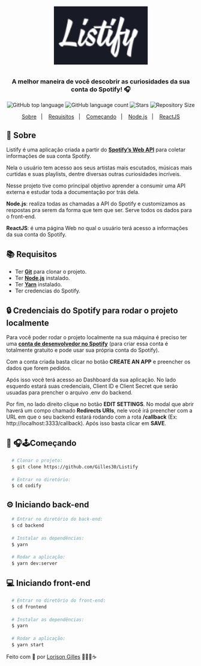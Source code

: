 <h1 align="center">
  <p align="center">
    <img alt="Listiify" src="./frontend/public/listify.png" width="250px" />
  </p>
  <h3 align="center">
    A melhor maneira de você descobrir as curiosidades da sua conta do Spotify! 🎧
  </h3>
  <p align="center">
      <img alt="GitHub top language" src="https://img.shields.io/github/languages/top/Gilles30/Listify?color=1db954">
      <img alt="GitHub language count" src="https://img.shields.io/github/languages/count/Gilles30/Listify?color=1db954">
      <img alt="Stars" src="https://img.shields.io/github/stars/Gilles30/Listify?color=1db954">
      <img alt="Repository Size" src="https://img.shields.io/github/repo-size/Gilles30/Listify?color=1db954">
  </p>
</h1>

<p align="center">
  <a href="#page_with_curl-sobre">Sobre</a>&nbsp;&nbsp;&nbsp;|&nbsp;&nbsp;&nbsp;
  <a href="#books-requisitos">Requisitos</a>&nbsp;&nbsp;&nbsp;|&nbsp;&nbsp;&nbsp;
  <a href="#rocket-começando">Começando</a>&nbsp;&nbsp;&nbsp;|&nbsp;&nbsp;&nbsp;
  <a href="#gear-iniciando-back-end">Node.js</a>&nbsp;&nbsp;&nbsp;|&nbsp;&nbsp;&nbsp;
  <a href="#computer-iniciando-front-end">ReactJS</a>
</p>

## :page_with_curl: Sobre
Listify é uma aplicação criada a partir do [**Spotify’s Web API**](https://developer.spotify.com/documentation/web-api/) para coletar informações de sua conta Spotify.

Nela o usuário tem acesso aos seus artistas mais escutados, músicas mais curtidas e suas playlists, dentre diversas outras curiosidades incríveis.

Nesse projeto tive como principal objetivo aprender a consumir uma API externa e estudar toda a documentação por trás dela.

**Node.js**: realiza todas as chamadas a API do Spotify e customizamos as respostas pra serem da forma que tem que ser. Serve todos os dados para o front-end.

**ReactJS**: é uma página Web no qual o usuário terá acesso a informações da sua conta do Spotify.

## :books: Requisitos
- Ter [**Git**](https://git-scm.com/) para clonar o projeto.
- Ter [**Node.js**](https://nodejs.org/en/) instalado.
- Ter [**Yarn**](https://classic.yarnpkg.com/pt-BR/docs/install/) instalado.
- Ter credencias do Spotify.

## :lock: Credenciais do Spotify para rodar o projeto localmente

Para você poder rodar o projeto localmente na sua máquina é preciso ter uma [**conta de desenvolvedor no Spotify**](https://developer.spotify.com/dashboard/) (para criar essa conta é totalmente gratuito e pode usar sua própria conta do Spotify).

Com a conta criada basta clicar no botão **CREATE AN APP** e preencher os dados que forem pedidos.

Após isso você terá acesso ao Dashboard da sua aplicação. No lado esquerdo estará suas credenciais, Client ID e Client Secret que serão usuadas para prencher o arquivo .env do backend.

Por fim, no lado direito clique no botão **EDIT SETTINGS**. No modal que abrir haverá um compo chamado **Redirects URIs**, nele você irá preencher com a URL em que o seu backend estará rodando com a rota **/callback** (Ex: http://localhost:3333/callback). Após isso basta clicar em **SAVE**.

## :rocket: 🎧🕹Começando
``` bash
  # Clonar o projeto:
  $ git clone https://github.com/Gilles30/Listify

  # Entrar no diretório:
  $ cd codify
```

## :gear: Iniciando back-end
```bash
  # Entrar no diretório do back-end:
  $ cd backend

  # Instalar as dependências:
  $ yarn

  # Rodar a aplicação:
  $ yarn dev:server
```

## :computer: Iniciando front-end
```bash
  # Entrar no diretório do front-end:
  $ cd frontend

  # Instalar as dependências:
  $ yarn

  # Rodar a aplicação:
  $ yarn start
```

Feito com 💜 por [Lorison Gilles](https://github.com/Gilles30) 🖖🏻👾☕
